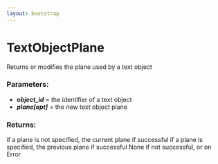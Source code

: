 ```yaml
---
layout: bootstrap
---
```


# TextObjectPlane

Returns or modifies the plane used by a text object
        

### Parameters:

- ***object_id*** = the identifier of a text object
- ***plane[opt]*** = the new text object plane
        

### Returns:


if a plane is not specified, the current plane if successful
if a plane is specified, the previous plane if successful
None if not successful, or on Error
        
